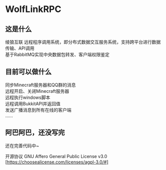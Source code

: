 # WolfLinkRPC
## 这是什么
  
绫狼互联 远程程序调用系统，即分布式数据交互服务系统，支持跨平台进行数据传输、API调用  
基于RabbitMQ实现中央数据包转发、客户端权限鉴定  
  
## 目前可以做什么
  
同步Minecraft服务器和QQ群的消息  
远程开启、关闭Minecraft服务器  
远程执行windows脚本  
远程调用BukkitAPI并返回值  
发送广播消息到所有在线的客户端  
......

## 阿巴阿巴，还没写完

还在完善代码中~

开源协议 GNU Affero General Public License v3.0 [https://choosealicense.com/licenses/agpl-3.0/#]

